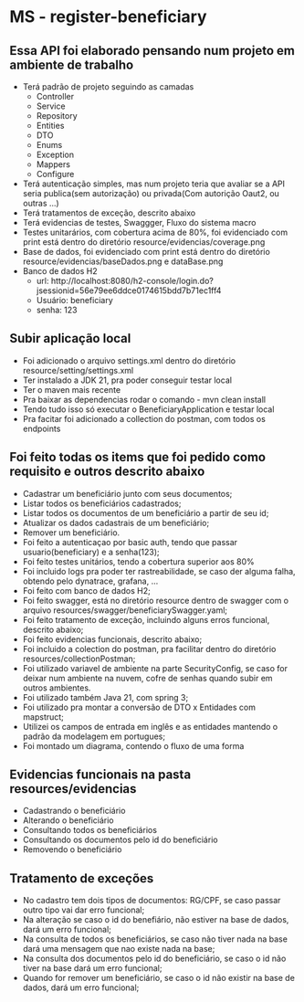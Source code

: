 # MS - register-beneficiary
## Essa API foi elaborado pensando num projeto em ambiente de trabalho 
- Terá padrão de projeto seguindo as camadas
    - Controller
    - Service
    - Repository
    - Entities
    - DTO
    - Enums
    - Exception
    - Mappers
    - Configure
- Terá autenticação simples, mas num projeto teria que avaliar se a API seria publica(sem autorização) ou privada(Com autorição Oaut2, ou outras ...)
- Terá tratamentos de exceção, descrito abaixo
- Terá evidencias de testes, Swaggger, Fluxo do sistema macro
- Testes unitarários, com cobertura acima de 80%, foi evidenciado com print está dentro do diretório resource/evidencias/coverage.png
- Base de dados, foi evidenciado com print está dentro do diretório resource/evidencias/baseDados.png e dataBase.png
- Banco de dados H2
    - url: http://localhost:8080/h2-console/login.do?jsessionid=56e79ee6ddce0174615bdd7b71ec1ff4
    - Usuário: beneficiary
    - senha: 123

## Subir aplicação local
- Foi adicionado o arquivo settings.xml dentro do diretório resource/setting/settings.xml
- Ter instalado a JDK 21, pra poder conseguir testar local
- Ter o maven mais recente
- Pra baixar as dependencias rodar o comando - mvn clean install
- Tendo tudo isso só executar o BeneficiaryApplication e testar local
- Pra facitar foi adicionado a collection do postman, com todos os endpoints

## Foi feito todas os items que foi pedido como requisito e outros descrito abaixo
- Cadastrar um beneficiário junto com seus documentos;
- Listar todos os beneficiários cadastrados;
- Listar todos os documentos de um beneficiário a partir de seu id;
- Atualizar os dados cadastrais de um beneficiário;
- Remover um beneficiário.
- Foi feito a autenticaçao por basic auth, tendo que passar usuario(beneficiary) e a senha(123);
- Foi feito testes unitários, tendo a cobertura superior aos 80%
- Foi incluido logs pra poder ter rastreabilidade, se caso der alguma falha, obtendo pelo dynatrace, grafana, ...
- Foi feito com banco de dados H2;
- Foi feito swagger, está no diretório resource dentro de swagger com o arquivo resources/swagger/beneficiarySwagger.yaml;
- Foi feito tratamento de exceção, incluindo alguns erros funcional, descrito abaixo;
- Foi feito evidencias funcionais, descrito abaixo;
- Foi incluido a colection do postman, pra facilitar dentro do diretório resources/collectionPostman;
- Foi utilizado variavel de ambiente na parte SecurityConfig, se caso for deixar num ambiente na nuvem, cofre de senhas quando subir em outros ambientes.
- Foi utilizado também Java 21, com spring 3;
- Foi utilizado pra montar a conversão de DTO x Entidades com mapstruct;
- Utilizei os campos de entrada em inglês e as entidades mantendo o padrão da modelagem em portugues;
- Foi montado um diagrama, contendo o fluxo de uma forma  

## Evidencias funcionais na pasta resources/evidencias
- Cadastrando o beneficiário
- Alterando o beneficiário
- Consultando todos os beneficiários
- Consultando os documentos pelo id do beneficiário
- Removendo o beneficiário

## Tratamento de exceções
- No cadastro tem dois tipos de documentos: RG/CPF, se caso passar outro tipo vai dar erro funcional;
- Na alteração se caso o id do benefiário, não estiver na base de dados, dará um erro funcional;
- Na consulta de todos os beneficiários, se caso não tiver nada na base dará uma mensagem que nao existe nada na base;
- Na consulta dos documentos pelo id do beneficiário, se caso o id não tiver na base dará um erro funcional;
- Quando for remover um beneficiário, se caso o id não existir na base de dados, dará um erro funcional;



